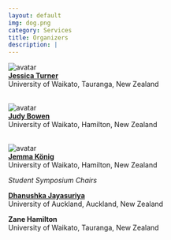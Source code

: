 ```yaml
---
layout: default
img: dog.png
category: Services
title: Organizers
description: |
---
```


![avatar](https://images.weserv.nl/?url=https://profiles.waikato.ac.nz/jessica.turner/photo?v=1&h=100&w=100&fit=cover&mask=circle&maxage=7d)<br>
[**Jessica Turner**](https://profiles.waikato.ac.nz/jessica.turner) <br> University of Waikato, Tauranga, New Zealand
<br>
<br>

![avatar](https://images.weserv.nl/?url=https://profiles.waikato.ac.nz/judy.bowen/photo?v=1&h=100&w=100&fit=cover&mask=circle&maxage=7d)<br>
[**Judy Bowen**](https://profiles.waikato.ac.nz/judy.bowen) <br> University of Waikato, Hamilton, New Zealand
<br>
<br>

![avatar](https://images.weserv.nl/?url=https://profiles.waikato.ac.nz/jemma.konig/photo?v=1&h=100&w=100&fit=cover&mask=circle&maxage=7d)<br>
[**Jemma König**](https://profiles.waikato.ac.nz/jemma.konig) <br> University of Waikato, Hamilton, New Zealand

*Student Symposium Chairs*
<!--![avatar](https://images.weserv.nl/?url=..\img\anon.png?v=1&h=100&w=100&fit=cover&mask=circle&maxage=7d)<br>-->
[**Dhanushka Jayasuriya**](https://profiles.auckland.ac.nz/djay392) <br> University of Auckland, Auckland, New Zealand

**Zane Hamilton** <br> University of Waikato, Tauranga, New Zealand
<br>
<br>
